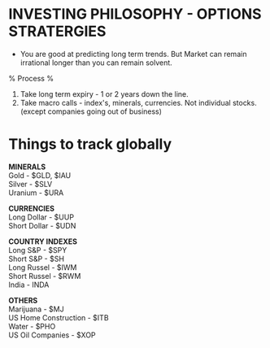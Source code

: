 # INVESTING PHILOSOPHY - OPTIONS STRATERGIES
- You are good at predicting long term trends. But Market can remain irrational longer than you can remain solvent.

% Process %
1. Take long term expiry - 1 or 2 years down the line.<br/>
2. Take macro calls -  index's, minerals, currencies. Not individual stocks. (except companies going out of business)<br/>

# Things to track globally
<b>MINERALS</b><br/>
Gold - $GLD, $IAU<br/>
Silver - $SLV<br/>
Uranium - $URA<br/>


<b>CURRENCIES</b><br/>
Long  Dollar - $UUP<br/>
Short Dollar - $UDN<br/>


<b>COUNTRY INDEXES</b><br/>
Long  S&P - $SPY<br/>
Short S&P - $SH<br/>
Long  Russel - $IWM<br/>
Short Russel - $RWM<br/>
India - INDA<br/>


<b>OTHERS</b><br/>
Marijuana - $MJ<br/> 
US Home Construction -  $ITB<br/>
Water - $PHO<br/>
US Oil Companies - $XOP<br/>
